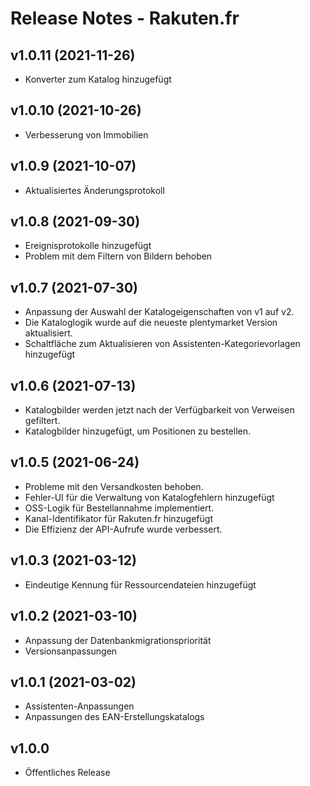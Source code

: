 # Release Notes - Rakuten.fr

## v1.0.11 (2021-11-26)

- Konverter zum Katalog hinzugefügt

## v1.0.10 (2021-10-26)

- Verbesserung von Immobilien

## v1.0.9 (2021-10-07)

- Aktualisiertes Änderungsprotokoll

## v1.0.8 (2021-09-30)

- Ereignisprotokolle hinzugefügt
- Problem mit dem Filtern von Bildern behoben

## v1.0.7 (2021-07-30)

- Anpassung der Auswahl der Katalogeigenschaften von v1 auf v2.
- Die Kataloglogik wurde auf die neueste plentymarket Version aktualisiert.
- Schaltfläche zum Aktualisieren von Assistenten-Kategorievorlagen hinzugefügt

## v1.0.6 (2021-07-13)

- Katalogbilder werden jetzt nach der Verfügbarkeit von Verweisen gefiltert.
- Katalogbilder hinzugefügt, um Positionen zu bestellen.

## v1.0.5 (2021-06-24)

- Probleme mit den Versandkosten behoben.
- Fehler-UI für die Verwaltung von Katalogfehlern hinzugefügt
- OSS-Logik für Bestellannahme implementiert.
- Kanal-Identifikator für Rakuten.fr hinzugefügt
- Die Effizienz der API-Aufrufe wurde verbessert.


## v1.0.3 (2021-03-12)

- Eindeutige Kennung für Ressourcendateien hinzugefügt

## v1.0.2 (2021-03-10)

- Anpassung der Datenbankmigrationspriorität
- Versionsanpassungen

## v1.0.1 (2021-03-02)

- Assistenten-Anpassungen
- Anpassungen des EAN-Erstellungskatalogs

## v1.0.0

- Öffentliches Release

